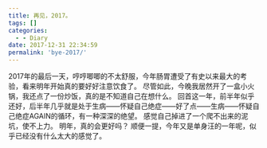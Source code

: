 ```yaml
---
title: 再见，2017。
tags: []
categories:
  - - Diary
date: 2017-12-31 22:34:59
permalink: 'bye-2017/'
---
```


2017年的最后一天，哼哼唧唧的不太舒服，今年肠胃遭受了有史以来最大的考验，看来明年开始真的要好好注意饮食了。 尽管如此，今晚我居然开了一盒小火锅，我还点了一份炒饭，真的是不知道自己在想什么。 回首这一年，前半年似乎还好，后半年几乎就是处于生病——怀疑自己绝症——好了点——生病——怀疑自己绝症AGAIN的循环，有一种深深的绝望。 感觉自己掉进了一个爬不出来的泥坑，使不上力。 明年，真的会更好吗？ 顺便一提，今年又是单身汪的一年呢，似乎已经没有什么太大的感觉了。